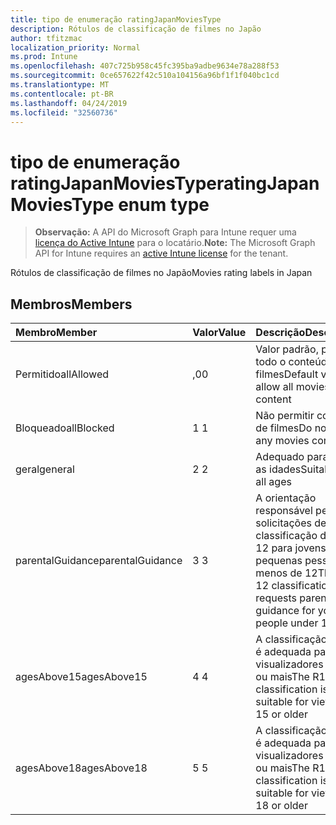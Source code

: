 ```yaml
---
title: tipo de enumeração ratingJapanMoviesType
description: Rótulos de classificação de filmes no Japão
author: tfitzmac
localization_priority: Normal
ms.prod: Intune
ms.openlocfilehash: 407c725b958c45fc395ba9adbe9634e78a288f53
ms.sourcegitcommit: 0ce657622f42c510a104156a96bf1f1f040bc1cd
ms.translationtype: MT
ms.contentlocale: pt-BR
ms.lasthandoff: 04/24/2019
ms.locfileid: "32560736"
---
```

# <a name="ratingjapanmoviestype-enum-type"></a><span data-ttu-id="49ec8-103">tipo de enumeração ratingJapanMoviesType</span><span class="sxs-lookup"><span data-stu-id="49ec8-103">ratingJapanMoviesType enum type</span></span>

> <span data-ttu-id="49ec8-104">**Observação:** A API do Microsoft Graph para Intune requer uma [licença do Active Intune](https://go.microsoft.com/fwlink/?linkid=839381) para o locatário.</span><span class="sxs-lookup"><span data-stu-id="49ec8-104">**Note:** The Microsoft Graph API for Intune requires an [active Intune license](https://go.microsoft.com/fwlink/?linkid=839381) for the tenant.</span></span>

<span data-ttu-id="49ec8-105">Rótulos de classificação de filmes no Japão</span><span class="sxs-lookup"><span data-stu-id="49ec8-105">Movies rating labels in Japan</span></span>

## <a name="members"></a><span data-ttu-id="49ec8-106">Membros</span><span class="sxs-lookup"><span data-stu-id="49ec8-106">Members</span></span>
|<span data-ttu-id="49ec8-107">Membro</span><span class="sxs-lookup"><span data-stu-id="49ec8-107">Member</span></span>|<span data-ttu-id="49ec8-108">Valor</span><span class="sxs-lookup"><span data-stu-id="49ec8-108">Value</span></span>|<span data-ttu-id="49ec8-109">Descrição</span><span class="sxs-lookup"><span data-stu-id="49ec8-109">Description</span></span>|
|:---|:---|:---|
|<span data-ttu-id="49ec8-110">Permitido</span><span class="sxs-lookup"><span data-stu-id="49ec8-110">allAllowed</span></span>|<span data-ttu-id="49ec8-111">,0</span><span class="sxs-lookup"><span data-stu-id="49ec8-111">0</span></span>|<span data-ttu-id="49ec8-112">Valor padrão, permitir todo o conteúdo de filmes</span><span class="sxs-lookup"><span data-stu-id="49ec8-112">Default value, allow all movies content</span></span>|
|<span data-ttu-id="49ec8-113">Bloqueado</span><span class="sxs-lookup"><span data-stu-id="49ec8-113">allBlocked</span></span>|<span data-ttu-id="49ec8-114">1 </span><span class="sxs-lookup"><span data-stu-id="49ec8-114">1</span></span>|<span data-ttu-id="49ec8-115">Não permitir conteúdo de filmes</span><span class="sxs-lookup"><span data-stu-id="49ec8-115">Do not allow any movies content</span></span>|
|<span data-ttu-id="49ec8-116">geral</span><span class="sxs-lookup"><span data-stu-id="49ec8-116">general</span></span>|<span data-ttu-id="49ec8-117">2 </span><span class="sxs-lookup"><span data-stu-id="49ec8-117">2</span></span>|<span data-ttu-id="49ec8-118">Adequado para todas as idades</span><span class="sxs-lookup"><span data-stu-id="49ec8-118">Suitable for all ages</span></span>|
|<span data-ttu-id="49ec8-119">parentalGuidance</span><span class="sxs-lookup"><span data-stu-id="49ec8-119">parentalGuidance</span></span>|<span data-ttu-id="49ec8-120">3 </span><span class="sxs-lookup"><span data-stu-id="49ec8-120">3</span></span>|<span data-ttu-id="49ec8-121">A orientação responsável pelas solicitações de classificação do PG-12 para jovens, às pequenas pessoas, menos de 12</span><span class="sxs-lookup"><span data-stu-id="49ec8-121">The PG-12 classification requests parental guidance for young people under 12</span></span>|
|<span data-ttu-id="49ec8-122">agesAbove15</span><span class="sxs-lookup"><span data-stu-id="49ec8-122">agesAbove15</span></span>|<span data-ttu-id="49ec8-123">4 </span><span class="sxs-lookup"><span data-stu-id="49ec8-123">4</span></span>|<span data-ttu-id="49ec8-124">A classificação R15 + é adequada para visualizadores de 15 ou mais</span><span class="sxs-lookup"><span data-stu-id="49ec8-124">The R15+ classification is suitable for viewers of 15 or older</span></span>|
|<span data-ttu-id="49ec8-125">agesAbove18</span><span class="sxs-lookup"><span data-stu-id="49ec8-125">agesAbove18</span></span>|<span data-ttu-id="49ec8-126">5 </span><span class="sxs-lookup"><span data-stu-id="49ec8-126">5</span></span>|<span data-ttu-id="49ec8-127">A classificação R18 + é adequada para visualizadores de 18 ou mais</span><span class="sxs-lookup"><span data-stu-id="49ec8-127">The R18+ classification is suitable for viewers of 18 or older</span></span>|



